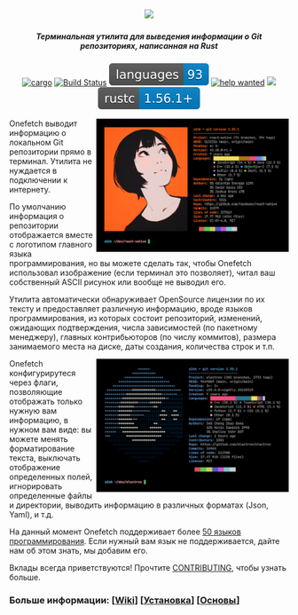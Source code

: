 <h3 align="center"><img src="../assets/onefetch.svg" height="130px"></h3>

<h5 align="center">Терминальная утилита для выведения информации о Git
репозиториях, написанная на Rust</h5>

<p align="center">
	<a href="https://crates.io/crates/onefetch"><img src="https://img.shields.io/crates/v/onefetch.svg" alt="cargo"></a>
	<a href="https://github.com/o2sh/onefetch/actions"><img src="https://github.com/o2sh/onefetch/workflows/CI/badge.svg" alt="Build Status"></a>
  <a href="https://onefetch.dev"><img src="../assets/language-badge.svg"></a>
	<a href="https://github.com/o2sh/onefetch/issues?q=is%3Aissue+is%3Aopen+label%3A%22help+wanted%22"><img src="https://img.shields.io/github/issues/o2sh/onefetch/help%20wanted?color=green" alt="help wanted"></a>
	<a href="./LICENSE.md"><img src="https://img.shields.io/badge/license-MIT-blue.svg"></a>
	<img src="../assets/msrv-badge.svg">
</p>

<img src="../assets/screenshot-1.png" align="right" height="240px">

Onefetch выводит информацию о локальном Git репозитории прямо в терминал.
Утилита не нуждается в подключении к интернету.

По умолчанию информация о репозитории отображается вместе с логотипом главного
языка программирования, но вы можете сделать так, чтобы Onefetch использовал
изображение (если терминал это позволяет), читал ваш собственный ASCII
рисунок или вообще не выводил его.

Утилита автоматически обнаруживает OpenSource лицензии по их тексту и предоставляет
различную информацию, вроде языков программирования, из которых состоит
репозиторий, изменений, ожидающих подтверждения, числа зависимостей (по
пакетному менеджеру), главных контрибьюторов (по числу коммитов),
размера занимаемого места на диске, даты создания, количества строк и т.п.

<img src="../assets/screenshot-2.png" align="right" height="240px">

Onefetch конфигурирутеся через флаги, позволяющие отображать только нужную вам
информацию, в нужном вам виде: вы можете менять форматирование текста,
выключать отображение определенных полей, игнорировать определенные файлы и директории,
выводить информацию в различных форматах (Json, Yaml), и т.д.

На данный момент Onefetch поддерживает более [50 языков программирования](https://onefetch.dev). Если
нужный вам язык не поддерживается, дайте нам об этом знать, мы добавим
его.

Вклады всегда приветствуются! Прочтите [CONTRIBUTING](../CONTRIBUTING.md),
чтобы узнать больше.

### Больше информации: \[[Wiki](https://github.com/o2sh/onefetch/wiki)\] \[[Установка](https://github.com/o2sh/onefetch/wiki/Installation)\] \[[Основы](https://github.com/o2sh/onefetch/wiki/getting-started)\]
